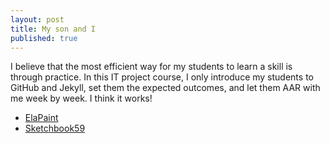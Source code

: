 ```yaml
---
layout: post
title: My son and I
published: true
---
```


I believe that the most efficient way for my students to learn a skill is through practice. In this IT project course, I only introduce my students to GitHub and Jekyll,  set them the expected outcomes, and let them AAR with me week by week. I think it works!

* [ElaPaint](http://thedigitalportrait.github.io/agency-jekyll-theme/)
* [Sketchbook59](http://sketchbook59.github.io/solid-jekyll/)
